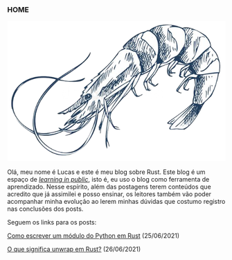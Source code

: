 ### HOME

![alt text](/images/crustacea.png)

Olá, meu nome é Lucas e este é meu blog sobre Rust. Este blog é um espaço de [*learning in public*](https://www.youtube.com/watch?v=mgbEGFOtgqM), isto é, eu uso o blog como ferramenta de aprendizado. Nesse espírito, além das postagens terem conteúdos que acredito que já assimilei e posso ensinar, os leitores também vão poder acompanhar minha evolução ao lerem minhas dúvidas que costumo registro nas conclusões dos posts.

Seguem os links para os posts:

[Como escrever um módulo do Python em Rust](https://lucascr91.github.io/crustacea/rust2pythonmodule) (25/06/2021)

[O que significa unwrap em Rust?](https://lucascr91.github.io/crustacea/unwrap) (26/06/2021)
